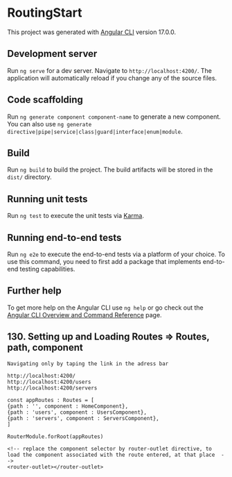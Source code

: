 # RoutingStart

This project was generated with [Angular CLI](https://github.com/angular/angular-cli) version 17.0.0.

## Development server

Run `ng serve` for a dev server. Navigate to `http://localhost:4200/`. The application will automatically reload if you change any of the source files.

## Code scaffolding

Run `ng generate component component-name` to generate a new component. You can also use `ng generate directive|pipe|service|class|guard|interface|enum|module`.

## Build

Run `ng build` to build the project. The build artifacts will be stored in the `dist/` directory.

## Running unit tests

Run `ng test` to execute the unit tests via [Karma](https://karma-runner.github.io).

## Running end-to-end tests

Run `ng e2e` to execute the end-to-end tests via a platform of your choice. To use this command, you need to first add a package that implements end-to-end testing capabilities.

## Further help

To get more help on the Angular CLI use `ng help` or go check out the [Angular CLI Overview and Command Reference](https://angular.io/cli) page.

## 130. Setting up and Loading Routes => Routes, path, component

    Navigating only by taping the link in the adress bar

    http://localhost:4200/
    http://localhost:4200/users
    http://localhost:4200/servers

    const appRoutes : Routes = [
    {path : '', component : HomeComponent},
    {path : 'users', component : UsersComponent},
    {path : 'servers', component : ServersComponent},
    ]

    RouterModule.forRoot(appRoutes)

    <!-- replace the component selector by router-outlet directive, to load the component associated with the route entered, at that place  -->
    <router-outlet></router-outlet>

